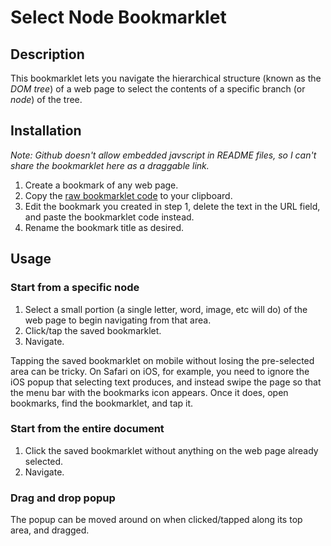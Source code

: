 # Select Node Bookmarklet

## Description

This bookmarklet lets you navigate the hierarchical structure (known as the _DOM tree_) of a web page to select the contents of a specific branch (or _node_) of the tree.

## Installation

_Note: Github doesn't allow embedded javscript in README files, so I can't share the bookmarklet here as a draggable link._

1. Create a bookmark of any web page.
2. Copy the [raw bookmarklet code](https://raw.githubusercontent.com/paulrudy/select-node-bookmarklet/main/select-node-bookmarklet.js) to your clipboard.
3. Edit the bookmark you created in step 1, delete the text in the URL field, and paste the bookmarklet code instead.
4. Rename the bookmark title as desired.

## Usage

### Start from a specific node

1. Select a small portion (a single letter, word, image, etc will do) of the web page to begin navigating from that area.
2. Click/tap the saved bookmarklet.
3. Navigate.

Tapping the saved bookmarklet on mobile without losing the pre-selected area can be tricky. On Safari on iOS, for example, you need to ignore the iOS popup that selecting text produces, and instead swipe the page so that the menu bar with the bookmarks icon appears. Once it does, open bookmarks, find the bookmarklet, and tap it.

### Start from the entire document

1. Click the saved bookmarklet without anything on the web page already selected.
2. Navigate.

### Drag and drop popup

The popup can be moved around on when clicked/tapped along its top area, and dragged.
